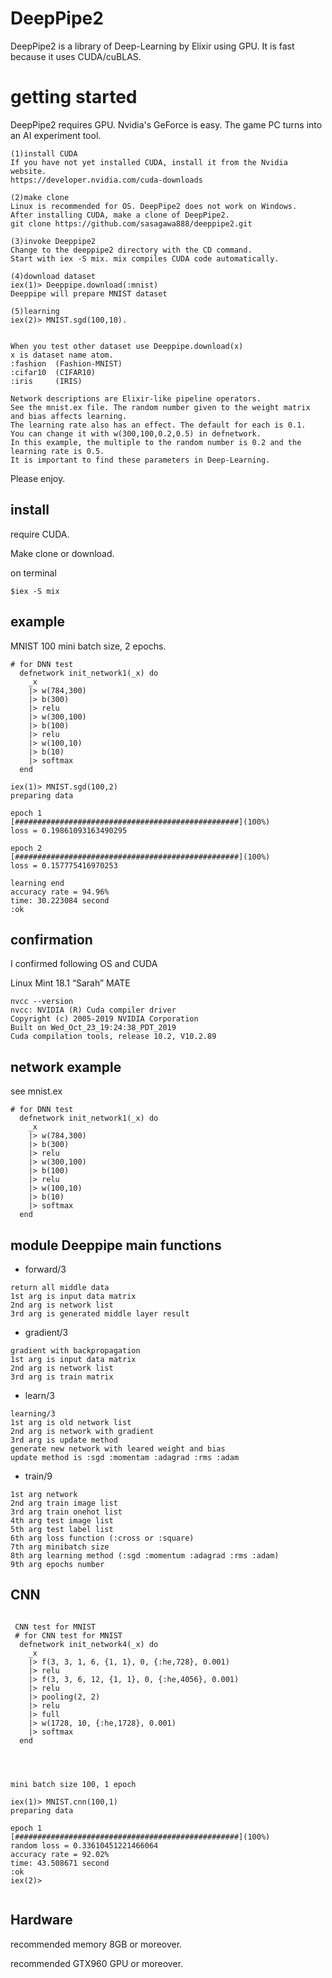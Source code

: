 # DeepPipe2
DeepPipe2 is a library of Deep-Learning by Elixir using GPU. It is fast because it uses CUDA/cuBLAS. 

# getting started
DeepPipe2 requires GPU. Nvidia's GeForce is easy. The game PC turns into an AI experiment tool.

```
(1)install CUDA
If you have not yet installed CUDA, install it from the Nvidia website.
https://developer.nvidia.com/cuda-downloads

(2)make clone 
Linux is recommended for OS. DeepPipe2 does not work on Windows.
After installing CUDA, make a clone of DeepPipe2.
git clone https://github.com/sasagawa888/deeppipe2.git

(3)invoke Deeppipe2
Change to the deeppipe2 directory with the CD command. 
Start with iex -S mix. mix compiles CUDA code automatically.

(4)download dataset
iex(1)> Deeppipe.download(:mnist)
Deeppipe will prepare MNIST dataset 

(5)learning
iex(2)> MNIST.sgd(100,10).


When you test other dataset use Deeppipe.download(x)
x is dataset name atom. 
:fashion  (Fashion-MNIST)
:cifar10  (CIFAR10)
:iris     (IRIS)

Network descriptions are Elixir-like pipeline operators. 
See the mnist.ex file. The random number given to the weight matrix and bias affects learning.
The learning rate also has an effect. The default for each is 0.1.
You can change it with w(300,100,0.2,0.5) in defnetwork.
In this example, the multiple to the random number is 0.2 and the learning rate is 0.5.
It is important to find these parameters in Deep-Learning.
```

Please enjoy.

## install
require CUDA.

Make clone or download.

on terminal 

```
$iex -S mix

```

## example
MNIST 100 mini batch size, 2 epochs.

```
# for DNN test
  defnetwork init_network1(_x) do
    _x 
    |> w(784,300) 
    |> b(300) 
    |> relu
    |> w(300,100) 
    |> b(100) 
    |> relu
    |> w(100,10) 
    |> b(10) 
    |> softmax
  end

iex(1)> MNIST.sgd(100,2)
preparing data

epoch 1
[##################################################](100%)
loss = 0.19861093163490295

epoch 2
[##################################################](100%)
loss = 0.157775416970253

learning end
accuracy rate = 94.96%
time: 30.223084 second
:ok

```

## confirmation
I confirmed following OS and CUDA

Linux Mint 18.1 “Sarah” MATE


```
nvcc --version
nvcc: NVIDIA (R) Cuda compiler driver
Copyright (c) 2005-2019 NVIDIA Corporation
Built on Wed_Oct_23_19:24:38_PDT_2019
Cuda compilation tools, release 10.2, V10.2.89
```


## network example
see mnist.ex

```
# for DNN test
  defnetwork init_network1(_x) do
    _x 
    |> w(784,300) 
    |> b(300) 
    |> relu
    |> w(300,100) 
    |> b(100) 
    |> relu
    |> w(100,10) 
    |> b(10) 
    |> softmax
  end
```



## module Deeppipe  main functions
- forward/3

```
return all middle data
1st arg is input data matrix
2nd arg is network list
3rd arg is generated middle layer result
```

- gradient/3

```
gradient with backpropagation
1st arg is input data matrix
2nd arg is network list
3rd arg is train matrix
```

- learn/3

```
learning/3 
1st arg is old network list
2nd arg is network with gradient
3rd arg is update method
generate new network with leared weight and bias
update method is :sgd :momentam :adagrad :rms :adam

```

- train/9

```
1st arg network
2nd arg train image list
3rd arg train onehot list
4th arg test image list
5th arg test label list
6th arg loss function (:cross or :square)
7th arg minibatch size
8th arg learning method (:sgd :momentum :adagrad :rms :adam)
9th arg epochs number

```

## CNN

```

 CNN test for MNIST
 # for CNN test for MNIST
  defnetwork init_network4(_x) do
    _x
    |> f(3, 3, 1, 6, {1, 1}, 0, {:he,728}, 0.001)
    |> relu
    |> f(3, 3, 6, 12, {1, 1}, 0, {:he,4056}, 0.001)
    |> relu
    |> pooling(2, 2)
    |> relu
    |> full
    |> w(1728, 10, {:he,1728}, 0.001)
    |> softmax
  end
  



mini batch size 100, 1 epoch

iex(1)> MNIST.cnn(100,1)
preparing data

epoch 1
[##################################################](100%)
random loss = 0.33610451221466064
accuracy rate = 92.02%
time: 43.508671 second
:ok
iex(2)> 


```


## Hardware 
recommended  memory 8GB or moreover.

recommended GTX960 GPU or moreover.
